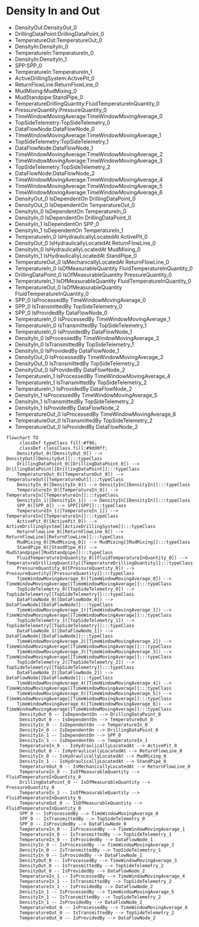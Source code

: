 # Density In and Out
- DensityOut:DensityOut_0
- DrillingDataPoint:DrillingDataPoint_0
- TemperatureOut:TemperatureOut_0
- DensityIn:DensityIn_0
- TemperatureIn:TemperatureIn_0
- DensityIn:DensityIn_1
- SPP:SPP_0
- TemperatureIn:TemperatureIn_1
- ActiveDrillingSystem:ActivePit_0
- ReturnFlowLine:ReturnFlowLine_0
- MudMixing:MudMixing_0
- MudStandpipe:StandPipe_0
- TemperatureDrillingQuantity:FluidTemperatureInQuantity_0
- PressureQuantity:PressureQuantity_0
- TimeWindowMovingAverage:TimeWindowMovingAverage_0
- TopSideTelemetry:TopSideTelemetry_0
- DataFlowNode:DataFlowNode_0
- TimeWindowMovingAverage:TimeWindowMovingAverage_1
- TopSideTelemetry:TopSideTelemetry_1
- DataFlowNode:DataFlowNode_1
- TimeWindowMovingAverage:TimeWindowMovingAverage_2
- TimeWindowMovingAverage:TimeWindowMovingAverage_3
- TopSideTelemetry:TopSideTelemetry_2
- DataFlowNode:DataFlowNode_2
- TimeWindowMovingAverage:TimeWindowMovingAverage_4
- TimeWindowMovingAverage:TimeWindowMovingAverage_5
- TimeWindowMovingAverage:TimeWindowMovingAverage_6
- DensityOut_0 IsDependentOn DrillingDataPoint_0
- DensityOut_0 IsDependentOn TemperatureOut_0
- DensityIn_0 IsDependentOn TemperatureIn_0
- DensityIn_0 IsDependentOn DrillingDataPoint_0
- DensityIn_1 IsDependentOn SPP_0
- DensityIn_1 IsDependentOn TemperatureIn_1
- TemperatureIn_0 IsHydraulicallyLocatedAt ActivePit_0
- DensityOut_0 IsHydraulicallyLocatedAt ReturnFlowLine_0
- DensityIn_0 IsHydraulicallyLocatedAt MudMixing_0
- DensityIn_1 IsHydraulicallyLocatedAt StandPipe_0
- TemperatureOut_0 IsMechanicallyLocatedAt ReturnFlowLine_0
- TemperatureIn_0 IsOfMeasurableQuantity FluidTemperatureInQuantity_0
- DrillingDataPoint_0 IsOfMeasurableQuantity PressureQuantity_0
- TemperatureIn_1 IsOfMeasurableQuantity FluidTemperatureInQuantity_0
- TemperatureOut_0 IsOfMeasurableQuantity FluidTemperatureInQuantity_0
- SPP_0 IsProcessedBy TimeWindowMovingAverage_0
- SPP_0 IsTransmittedBy TopSideTelemetry_0
- SPP_0 IsProvidedBy DataFlowNode_0
- TemperatureIn_0 IsProcessedBy TimeWindowMovingAverage_1
- TemperatureIn_0 IsTransmittedBy TopSideTelemetry_1
- TemperatureIn_0 IsProvidedBy DataFlowNode_1
- DensityIn_0 IsProcessedBy TimeWindowMovingAverage_2
- DensityIn_0 IsTransmittedBy TopSideTelemetry_1
- DensityIn_0 IsProvidedBy DataFlowNode_1
- DensityOut_0 IsProcessedBy TimeWindowMovingAverage_3
- DensityOut_0 IsTransmittedBy TopSideTelemetry_2
- DensityOut_0 IsProvidedBy DataFlowNode_2
- TemperatureIn_1 IsProcessedBy TimeWindowMovingAverage_4
- TemperatureIn_1 IsTransmittedBy TopSideTelemetry_2
- TemperatureIn_1 IsProvidedBy DataFlowNode_2
- DensityIn_1 IsProcessedBy TimeWindowMovingAverage_5
- DensityIn_1 IsTransmittedBy TopSideTelemetry_2
- DensityIn_1 IsProvidedBy DataFlowNode_2
- TemperatureOut_0 IsProcessedBy TimeWindowMovingAverage_6
- TemperatureOut_0 IsTransmittedBy TopSideTelemetry_2
- TemperatureOut_0 IsProvidedBy DataFlowNode_2
```mermaid
flowchart TD
	 classDef typeClass fill:#f96;
	 classDef classClass fill:#9dd0ff;
	DensityOut_0([DensityOut_0]) --> DensityOut[[DensityOut]]:::typeClass
	DrillingDataPoint_0([DrillingDataPoint_0]) --> DrillingDataPoint[[DrillingDataPoint]]:::typeClass
	TemperatureOut_0([TemperatureOut_0]) --> TemperatureOut[[TemperatureOut]]:::typeClass
	DensityIn_0([DensityIn_0]) --> DensityIn[[DensityIn]]:::typeClass
	TemperatureIn_0([TemperatureIn_0]) --> TemperatureIn[[TemperatureIn]]:::typeClass
	DensityIn_1([DensityIn_1]) --> DensityIn[[DensityIn]]:::typeClass
	SPP_0([SPP_0]) --> SPP[[SPP]]:::typeClass
	TemperatureIn_1([TemperatureIn_1]) --> TemperatureIn[[TemperatureIn]]:::typeClass
	ActivePit_0([ActivePit_0]) --> ActiveDrillingSystem[[ActiveDrillingSystem]]:::typeClass
	ReturnFlowLine_0([ReturnFlowLine_0]) --> ReturnFlowLine[[ReturnFlowLine]]:::typeClass
	MudMixing_0([MudMixing_0]) --> MudMixing[[MudMixing]]:::typeClass
	StandPipe_0([StandPipe_0]) --> MudStandpipe[[MudStandpipe]]:::typeClass
	FluidTemperatureInQuantity_0([FluidTemperatureInQuantity_0]) --> TemperatureDrillingQuantity[[TemperatureDrillingQuantity]]:::typeClass
	PressureQuantity_0([PressureQuantity_0]) --> PressureQuantity[[PressureQuantity]]:::typeClass
	TimeWindowMovingAverage_0([TimeWindowMovingAverage_0]) --> TimeWindowMovingAverage[[TimeWindowMovingAverage]]:::typeClass
	TopSideTelemetry_0([TopSideTelemetry_0]) --> TopSideTelemetry[[TopSideTelemetry]]:::typeClass
	DataFlowNode_0([DataFlowNode_0]) --> DataFlowNode[[DataFlowNode]]:::typeClass
	TimeWindowMovingAverage_1([TimeWindowMovingAverage_1]) --> TimeWindowMovingAverage[[TimeWindowMovingAverage]]:::typeClass
	TopSideTelemetry_1([TopSideTelemetry_1]) --> TopSideTelemetry[[TopSideTelemetry]]:::typeClass
	DataFlowNode_1([DataFlowNode_1]) --> DataFlowNode[[DataFlowNode]]:::typeClass
	TimeWindowMovingAverage_2([TimeWindowMovingAverage_2]) --> TimeWindowMovingAverage[[TimeWindowMovingAverage]]:::typeClass
	TimeWindowMovingAverage_3([TimeWindowMovingAverage_3]) --> TimeWindowMovingAverage[[TimeWindowMovingAverage]]:::typeClass
	TopSideTelemetry_2([TopSideTelemetry_2]) --> TopSideTelemetry[[TopSideTelemetry]]:::typeClass
	DataFlowNode_2([DataFlowNode_2]) --> DataFlowNode[[DataFlowNode]]:::typeClass
	TimeWindowMovingAverage_4([TimeWindowMovingAverage_4]) --> TimeWindowMovingAverage[[TimeWindowMovingAverage]]:::typeClass
	TimeWindowMovingAverage_5([TimeWindowMovingAverage_5]) --> TimeWindowMovingAverage[[TimeWindowMovingAverage]]:::typeClass
	TimeWindowMovingAverage_6([TimeWindowMovingAverage_6]) --> TimeWindowMovingAverage[[TimeWindowMovingAverage]]:::typeClass
	 DensityOut_0 -- IsDependentOn --> DrillingDataPoint_0 
	 DensityOut_0 -- IsDependentOn --> TemperatureOut_0 
	 DensityIn_0 -- IsDependentOn --> TemperatureIn_0 
	 DensityIn_0 -- IsDependentOn --> DrillingDataPoint_0 
	 DensityIn_1 -- IsDependentOn --> SPP_0 
	 DensityIn_1 -- IsDependentOn --> TemperatureIn_1 
	 TemperatureIn_0 -- IsHydraulicallyLocatedAt --> ActivePit_0 
	 DensityOut_0 -- IsHydraulicallyLocatedAt --> ReturnFlowLine_0 
	 DensityIn_0 -- IsHydraulicallyLocatedAt --> MudMixing_0 
	 DensityIn_1 -- IsHydraulicallyLocatedAt --> StandPipe_0 
	 TemperatureOut_0 -- IsMechanicallyLocatedAt --> ReturnFlowLine_0 
	 TemperatureIn_0 -- IsOfMeasurableQuantity --> FluidTemperatureInQuantity_0 
	 DrillingDataPoint_0 -- IsOfMeasurableQuantity --> PressureQuantity_0 
	 TemperatureIn_1 -- IsOfMeasurableQuantity --> FluidTemperatureInQuantity_0 
	 TemperatureOut_0 -- IsOfMeasurableQuantity --> FluidTemperatureInQuantity_0 
	 SPP_0 -- IsProcessedBy --> TimeWindowMovingAverage_0 
	 SPP_0 -- IsTransmittedBy --> TopSideTelemetry_0 
	 SPP_0 -- IsProvidedBy --> DataFlowNode_0 
	 TemperatureIn_0 -- IsProcessedBy --> TimeWindowMovingAverage_1 
	 TemperatureIn_0 -- IsTransmittedBy --> TopSideTelemetry_1 
	 TemperatureIn_0 -- IsProvidedBy --> DataFlowNode_1 
	 DensityIn_0 -- IsProcessedBy --> TimeWindowMovingAverage_2 
	 DensityIn_0 -- IsTransmittedBy --> TopSideTelemetry_1 
	 DensityIn_0 -- IsProvidedBy --> DataFlowNode_1 
	 DensityOut_0 -- IsProcessedBy --> TimeWindowMovingAverage_3 
	 DensityOut_0 -- IsTransmittedBy --> TopSideTelemetry_2 
	 DensityOut_0 -- IsProvidedBy --> DataFlowNode_2 
	 TemperatureIn_1 -- IsProcessedBy --> TimeWindowMovingAverage_4 
	 TemperatureIn_1 -- IsTransmittedBy --> TopSideTelemetry_2 
	 TemperatureIn_1 -- IsProvidedBy --> DataFlowNode_2 
	 DensityIn_1 -- IsProcessedBy --> TimeWindowMovingAverage_5 
	 DensityIn_1 -- IsTransmittedBy --> TopSideTelemetry_2 
	 DensityIn_1 -- IsProvidedBy --> DataFlowNode_2 
	 TemperatureOut_0 -- IsProcessedBy --> TimeWindowMovingAverage_6 
	 TemperatureOut_0 -- IsTransmittedBy --> TopSideTelemetry_2 
	 TemperatureOut_0 -- IsProvidedBy --> DataFlowNode_2 
```
